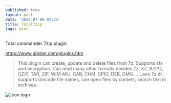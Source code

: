 ```yaml
---
published: true
layout: post
date: '2025-07-09 07:24'
title: Total7zip
tags: misc 
---
```

Total commander 7zip plugin

<https://www.ghisler.com/plugins.htm>

> This plugin can create, update and delete files from 7z. Supports sfx and encryption. Can read many other formats besides 7z: XZ, BZIP2, GZIP, TAR, ZIP, WIM ARJ, CAB, CHM, CPIO, DEB, DMG ...
Uses 7z.dll, supports Unicode file names, can open files by content, search text in archives.

![icon logo](https://upload.wikimedia.org/wikipedia/commons/3/39/Total_Commander_Logo.png)
